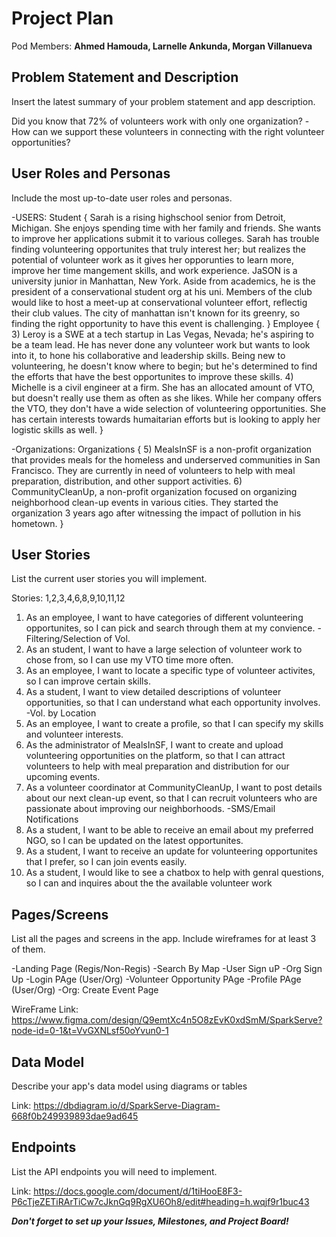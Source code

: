 # Project Plan

Pod Members: **Ahmed Hamouda, Larnelle Ankunda, Morgan Villanueva**

## Problem Statement and Description
Insert the latest summary of your problem statement and app description.

Did you know that 72% of volunteers work with only one organization?
-How can we support these volunteers in connecting with the right volunteer opportunities?


## User Roles and Personas
Include the most up-to-date user roles and personas.

-USERS:
  Student {
  Sarah is a rising highschool senior from Detroit, Michigan. She enjoys spending time with her family and friends. She wants to improve her applications submit it to various colleges. Sarah has trouble finding volunteering opportunites that truly interest her; but realizes the potential of volunteer work as it gives her opporunties to learn more, improve her time mangement skills, and work experience.
  JaSON is a university junior in Manhattan, New York. Aside from academics, he is the president of a conservational student org at his uni. Members of the club would like to host a meet-up at conservational volunteer effort, reflectig their club values. The city of manhattan isn't known for its greenry, so finding the right opportunity to have this event is challenging. }
  Employee { 3) Leroy is a SWE at a tech startup in Las Vegas, Nevada; he's aspiring to be a team lead. He has never done any volunteer work but wants to look into it, to hone his collaborative and leadership skills. Being new to volunteering, he doesn't know where to begin; but he's determined to find the efforts that have the best opportunites to improve these skills. 4) Michelle is a civil engineer at a firm. She has an allocated amount of VTO, but doesn't really use them as often as she likes. While her company offers the VTO, they don't have a wide selection of volunteering opportunities. She has certain interests towards humaitarian efforts but is looking to apply her logistic skills as well. }
  
-Organizations:
  Organizations { 5) MealsInSF is a non-profit organization that provides meals for the homeless and underserved communities in San Francisco. They are currently in need of volunteers to help with meal preparation, distribution, and other support activities. 6) CommunityCleanUp, a non-profit organization focused on organizing neighborhood clean-up events in various cities. They started the organization 3 years ago after witnessing the impact of pollution in his hometown. }

## User Stories
List the current user stories you will implement.

Stories: 1,2,3,4,6,8,9,10,11,12

1. As an employee, I want to have categories of different volunteering opportunites, so I can pick and search through them at my convience. -Filtering/Selection of Vol.
2. As an student, I want to have a large selection of volunteer work to chose from, so I can use my VTO time more often.
3. As an employee, I want to locate a specific type of volunteer activites, so I can improve certain skills.
4. As a student, I want to view detailed descriptions of volunteer opportunities, so that I can understand what each opportunity involves. -Vol. by Location
6. As an employee, I want to create a profile, so that I can specify my skills and volunteer interests.
8. As the administrator of MealsInSF, I want to create and upload volunteering opportunities on the platform, so that I can attract volunteers to help with meal preparation and distribution for our upcoming events.
9. As a volunteer coordinator at CommunityCleanUp, I want to post details about our next clean-up event, so that I can recruit volunteers who are passionate about improving our neighborhoods. -SMS/Email Notifications
10. As a student, I want to be able to receive an email about my preferred NGO, so I can be updated on the latest opportunites.
11. As a student, I want to receive an update for volunteering opportunites that I prefer, so I can join events easily.
12. As a student, I would like to see a chatbox to help with genral questions, so I can and inquires about the the available volunteer work

## Pages/Screens
List all the pages and screens in the app. Include wireframes for at least 3 of them.

-Landing Page (Regis/Non-Regis)
-Search By Map
-User Sign uP
-Org Sign Up
-Login PAge (User/Org)
-Volunteer Opportunity PAge
-Profile PAge (User/Org)
-Org: Create Event Page

WireFrame Link: https://www.figma.com/design/Q9emtXc4n5O8zEvK0xdSmM/SparkServe?node-id=0-1&t=VvGXNLsf50oYvun0-1

## Data Model
Describe your app's data model using diagrams or tables

Link: https://dbdiagram.io/d/SparkServe-Diagram-668f0b249939893dae9ad645

## Endpoints
List the API endpoints you will need to implement.

Link: https://docs.google.com/document/d/1tiHooE8F3-P6cTjeZETiRArTiCw7cJknGq9RgXU6Oh8/edit#heading=h.wqjf9r1buc43

***Don't forget to set up your Issues, Milestones, and Project Board!***

